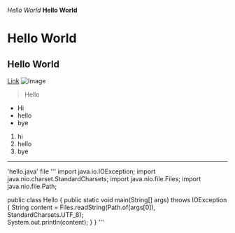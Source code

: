*Hello World*
**Hello World**
# Hello World
## Hello World
[Link](http://miranda-y-zhou.github.io/cse15l-lab-reports/)
![Image](https://upload.wikimedia.org/wikipedia/commons/c/cb/The_Blue_Marble_%28remastered%29.jpg)
> Hello
* Hi
* hello
* bye
1. hi
2. hello
3. bye
---
'hello.java' file
'''
import java.io.IOException;
import java.nio.charset.StandardCharsets;
import java.nio.file.Files;
import java.nio.file.Path;

public class Hello {
  public static void main(String[] args) throws IOException {
    String content = Files.readString(Path.of(args[0]), StandardCharsets.UTF_8);    
    System.out.println(content);
  }
}
'''
